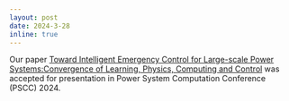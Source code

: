 ```yaml
---
layout: post
date: 2024-3-28 
inline: true
---
```


Our paper [Toward Intelligent Emergency Control for Large-scale Power Systems:Convergence of Learning, Physics, Computing and Control](https://arxiv.org/pdf/2310.05021.pdf) was accepted for presentation in Power System Computation Conference (PSCC) 2024.
